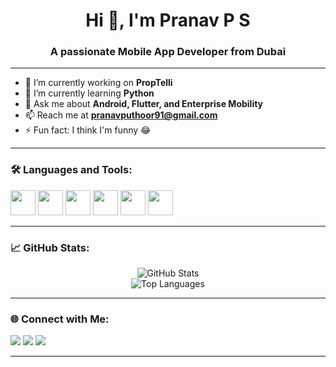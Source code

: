 <h1 align="center">Hi 👋, I'm Pranav P S</h1>
<h3 align="center">A passionate Mobile App Developer from Dubai</h3>

---

- 🔭 I’m currently working on **PropTelli**
- 🌱 I’m currently learning **Python**
- 💬 Ask me about **Android, Flutter, and Enterprise Mobility**
- 📫 Reach me at **pranavputhoor91@gmail.com**
- ⚡ Fun fact: I think I'm funny 😂

---

### 🛠️ Languages and Tools:
<p align="left">
  <img src="https://cdn.jsdelivr.net/gh/devicons/devicon/icons/android/android-original.svg" height="40" />
  <img src="https://cdn.jsdelivr.net/gh/devicons/devicon/icons/flutter/flutter-original.svg" height="40"/>
  <img src="https://cdn.jsdelivr.net/gh/devicons/devicon/icons/firebase/firebase-plain.svg" height="40"/>
  <img src="https://cdn.jsdelivr.net/gh/devicons/devicon/icons/nodejs/nodejs-original.svg" height="40"/>
  <img src="https://cdn.jsdelivr.net/gh/devicons/devicon/icons/mongodb/mongodb-original.svg" height="40"/>
  <img src="https://cdn.jsdelivr.net/gh/devicons/devicon/icons/python/python-original.svg" height="40"/>
</p>

---

### 📈 GitHub Stats:
<p align="center">
  <img src="https://github-readme-stats.vercel.app/api?username=pranavpsj2001&show_icons=true&theme=radical" alt="GitHub Stats" />
  <br />
  <img src="https://github-readme-stats.vercel.app/api/top-langs/?username=pranavpsj2001&layout=compact&theme=radical" alt="Top Languages" />
</p>

---

### 🌐 Connect with Me:
<p align="left">
  <a href="mailto:pranavputhoor91@gmail.com"><img src="https://img.shields.io/badge/Gmail-D14836?style=flat&logo=gmail&logoColor=white" /></a>
  <a href="https://www.linkedin.com/in/YOUR-LINKEDIN" target="_blank"><img src="https://img.shields.io/badge/LinkedIn-0077B5?style=flat&logo=linkedin&logoColor=white" /></a>
  <a href="https://medium.com/@YOUR-MEDIUM" target="_blank"><img src="https://img.shields.io/badge/Medium-12100E?style=flat&logo=medium&logoColor=white" /></a>
</p>

---

<!-- Optional Badges -->
<!-- 
![Profile Views](https://komarev.com/ghpvc/?username=pranavpsj2001&label=Profile%20views&color=0e75b6&style=flat)
-->

